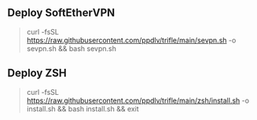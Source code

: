 ## Deploy SoftEtherVPN
> curl -fsSL https://raw.githubusercontent.com/ppdlv/trifle/main/sevpn.sh -o sevpn.sh && bash sevpn.sh
## Deploy ZSH
> curl -fsSL https://raw.githubusercontent.com/ppdlv/trifle/main/zsh/install.sh -o install.sh && bash install.sh && exit